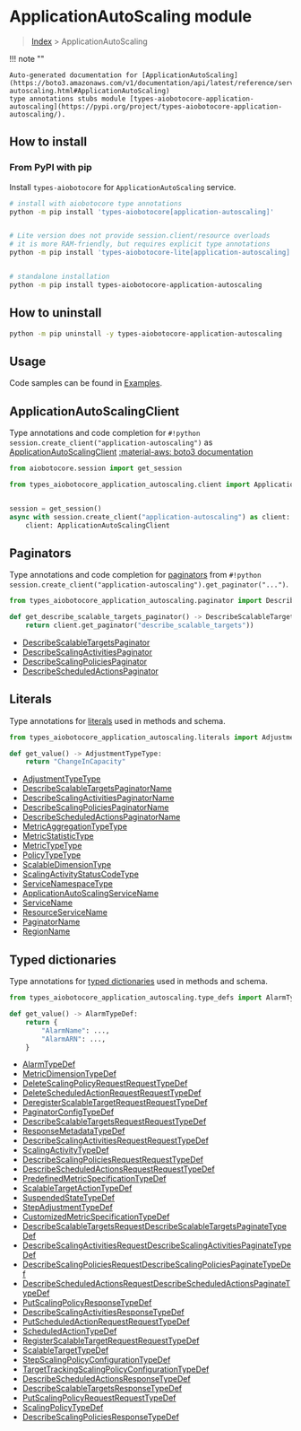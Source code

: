 # ApplicationAutoScaling module

> [Index](../README.md) > ApplicationAutoScaling


!!! note ""

    Auto-generated documentation for [ApplicationAutoScaling](https://boto3.amazonaws.com/v1/documentation/api/latest/reference/services/application-autoscaling.html#ApplicationAutoScaling)
    type annotations stubs module [types-aiobotocore-application-autoscaling](https://pypi.org/project/types-aiobotocore-application-autoscaling/).

## How to install



### From PyPI with pip

Install `types-aiobotocore` for `ApplicationAutoScaling` service.

```bash
# install with aiobotocore type annotations
python -m pip install 'types-aiobotocore[application-autoscaling]'


# Lite version does not provide session.client/resource overloads
# it is more RAM-friendly, but requires explicit type annotations
python -m pip install 'types-aiobotocore-lite[application-autoscaling]'


# standalone installation
python -m pip install types-aiobotocore-application-autoscaling
```



## How to uninstall

```bash
python -m pip uninstall -y types-aiobotocore-application-autoscaling
```

## Usage

Code samples can be found in [Examples](./usage.md).

## ApplicationAutoScalingClient

Type annotations and code completion for  `#!python session.create_client("application-autoscaling")` as [ApplicationAutoScalingClient](./client.md)
[:material-aws: boto3 documentation](https://boto3.amazonaws.com/v1/documentation/api/latest/reference/services/application-autoscaling.html#ApplicationAutoScaling.Client)

```python title="Usage example"
from aiobotocore.session import get_session

from types_aiobotocore_application_autoscaling.client import ApplicationAutoScalingClient


session = get_session()
async with session.create_client("application-autoscaling") as client:
    client: ApplicationAutoScalingClient
```


## Paginators

Type annotations and code completion for
[paginators](./paginators.md)
from `#!python session.create_client("application-autoscaling").get_paginator("...")`.

```python title="Usage example"
from types_aiobotocore_application_autoscaling.paginator import DescribeScalableTargetsPaginator

def get_describe_scalable_targets_paginator() -> DescribeScalableTargetsPaginator:
    return client.get_paginator("describe_scalable_targets"))
```

- [DescribeScalableTargetsPaginator](./paginators.md#describescalabletargetspaginator)
- [DescribeScalingActivitiesPaginator](./paginators.md#describescalingactivitiespaginator)
- [DescribeScalingPoliciesPaginator](./paginators.md#describescalingpoliciespaginator)
- [DescribeScheduledActionsPaginator](./paginators.md#describescheduledactionspaginator)








## Literals

Type annotations for [literals](./literals.md) used in methods and schema.

```python title="Usage example"
from types_aiobotocore_application_autoscaling.literals import AdjustmentTypeType

def get_value() -> AdjustmentTypeType:
    return "ChangeInCapacity"
```

- [AdjustmentTypeType](./literals.md#adjustmenttypetype)
- [DescribeScalableTargetsPaginatorName](./literals.md#describescalabletargetspaginatorname)
- [DescribeScalingActivitiesPaginatorName](./literals.md#describescalingactivitiespaginatorname)
- [DescribeScalingPoliciesPaginatorName](./literals.md#describescalingpoliciespaginatorname)
- [DescribeScheduledActionsPaginatorName](./literals.md#describescheduledactionspaginatorname)
- [MetricAggregationTypeType](./literals.md#metricaggregationtypetype)
- [MetricStatisticType](./literals.md#metricstatistictype)
- [MetricTypeType](./literals.md#metrictypetype)
- [PolicyTypeType](./literals.md#policytypetype)
- [ScalableDimensionType](./literals.md#scalabledimensiontype)
- [ScalingActivityStatusCodeType](./literals.md#scalingactivitystatuscodetype)
- [ServiceNamespaceType](./literals.md#servicenamespacetype)
- [ApplicationAutoScalingServiceName](./literals.md#applicationautoscalingservicename)
- [ServiceName](./literals.md#servicename)
- [ResourceServiceName](./literals.md#resourceservicename)
- [PaginatorName](./literals.md#paginatorname)
- [RegionName](./literals.md#regionname)




## Typed dictionaries

Type annotations for [typed dictionaries](./type_defs.md) used in methods and schema.

```python title="Usage example"
from types_aiobotocore_application_autoscaling.type_defs import AlarmTypeDef

def get_value() -> AlarmTypeDef:
    return {
        "AlarmName": ...,
        "AlarmARN": ...,
    }
```

- [AlarmTypeDef](./type_defs.md#alarmtypedef)
- [MetricDimensionTypeDef](./type_defs.md#metricdimensiontypedef)
- [DeleteScalingPolicyRequestRequestTypeDef](./type_defs.md#deletescalingpolicyrequestrequesttypedef)
- [DeleteScheduledActionRequestRequestTypeDef](./type_defs.md#deletescheduledactionrequestrequesttypedef)
- [DeregisterScalableTargetRequestRequestTypeDef](./type_defs.md#deregisterscalabletargetrequestrequesttypedef)
- [PaginatorConfigTypeDef](./type_defs.md#paginatorconfigtypedef)
- [DescribeScalableTargetsRequestRequestTypeDef](./type_defs.md#describescalabletargetsrequestrequesttypedef)
- [ResponseMetadataTypeDef](./type_defs.md#responsemetadatatypedef)
- [DescribeScalingActivitiesRequestRequestTypeDef](./type_defs.md#describescalingactivitiesrequestrequesttypedef)
- [ScalingActivityTypeDef](./type_defs.md#scalingactivitytypedef)
- [DescribeScalingPoliciesRequestRequestTypeDef](./type_defs.md#describescalingpoliciesrequestrequesttypedef)
- [DescribeScheduledActionsRequestRequestTypeDef](./type_defs.md#describescheduledactionsrequestrequesttypedef)
- [PredefinedMetricSpecificationTypeDef](./type_defs.md#predefinedmetricspecificationtypedef)
- [ScalableTargetActionTypeDef](./type_defs.md#scalabletargetactiontypedef)
- [SuspendedStateTypeDef](./type_defs.md#suspendedstatetypedef)
- [StepAdjustmentTypeDef](./type_defs.md#stepadjustmenttypedef)
- [CustomizedMetricSpecificationTypeDef](./type_defs.md#customizedmetricspecificationtypedef)
- [DescribeScalableTargetsRequestDescribeScalableTargetsPaginateTypeDef](./type_defs.md#describescalabletargetsrequestdescribescalabletargetspaginatetypedef)
- [DescribeScalingActivitiesRequestDescribeScalingActivitiesPaginateTypeDef](./type_defs.md#describescalingactivitiesrequestdescribescalingactivitiespaginatetypedef)
- [DescribeScalingPoliciesRequestDescribeScalingPoliciesPaginateTypeDef](./type_defs.md#describescalingpoliciesrequestdescribescalingpoliciespaginatetypedef)
- [DescribeScheduledActionsRequestDescribeScheduledActionsPaginateTypeDef](./type_defs.md#describescheduledactionsrequestdescribescheduledactionspaginatetypedef)
- [PutScalingPolicyResponseTypeDef](./type_defs.md#putscalingpolicyresponsetypedef)
- [DescribeScalingActivitiesResponseTypeDef](./type_defs.md#describescalingactivitiesresponsetypedef)
- [PutScheduledActionRequestRequestTypeDef](./type_defs.md#putscheduledactionrequestrequesttypedef)
- [ScheduledActionTypeDef](./type_defs.md#scheduledactiontypedef)
- [RegisterScalableTargetRequestRequestTypeDef](./type_defs.md#registerscalabletargetrequestrequesttypedef)
- [ScalableTargetTypeDef](./type_defs.md#scalabletargettypedef)
- [StepScalingPolicyConfigurationTypeDef](./type_defs.md#stepscalingpolicyconfigurationtypedef)
- [TargetTrackingScalingPolicyConfigurationTypeDef](./type_defs.md#targettrackingscalingpolicyconfigurationtypedef)
- [DescribeScheduledActionsResponseTypeDef](./type_defs.md#describescheduledactionsresponsetypedef)
- [DescribeScalableTargetsResponseTypeDef](./type_defs.md#describescalabletargetsresponsetypedef)
- [PutScalingPolicyRequestRequestTypeDef](./type_defs.md#putscalingpolicyrequestrequesttypedef)
- [ScalingPolicyTypeDef](./type_defs.md#scalingpolicytypedef)
- [DescribeScalingPoliciesResponseTypeDef](./type_defs.md#describescalingpoliciesresponsetypedef)

